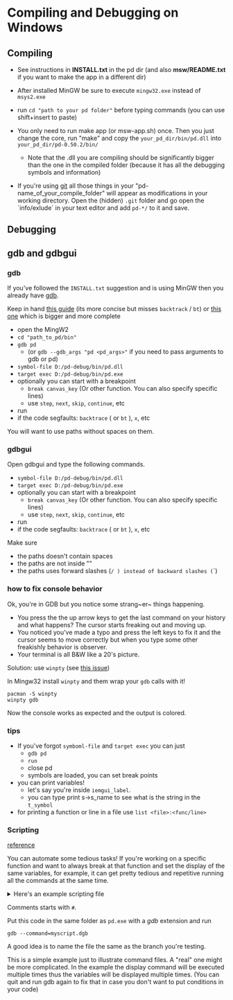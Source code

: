 # Compiling and Debugging on Windows

## Compiling

- See instructions in **INSTALL.txt** in the pd dir (and also **msw/README.txt** if you want to make the app in a different dir)
- After installed MinGW be sure to execute `mingw32.exe` instead of `msys2.exe`
- run `cd "path to your pd folder"` before typing commands (you can use shift+insert to paste)
- You only need to run make app (or msw-app.sh) once. Then you just change the core, run "make" and copy the `your_pd_dir/bin/pd.dll` into `your_pd_dir/pd-0.50.2/bin/`
   - Note that the .dll you are compiling should be significantly bigger than the one in the compiled folder (because it has all the debugging symbols and information)

- If you're using [git](https://git-scm.com/) all those things in your "pd-name_of_your_compile_folder" will appear as modifications in your working directory. Open the (hidden) `.git` folder and go open the ´info/exlude´ in your text editor and add `pd-*/` to it and save.


## Debugging

## gdb and gdbgui

### gdb

If you've followed the `INSTALL.txt` suggestion and is using MinGW then you already have [gdb](https://www.gnu.org/software/gdb/).

Keep in hand [this guide](https://condor.depaul.edu/glancast/373class/docs/gdb.html) (its more concise but misses `backtrack` / `bt`) or [this one](http://www.yolinux.com/TUTORIALS/GDB-Commands.html) which is bigger and more complete

- open the MingW2
- `cd "path_to_pd/bin"`
- `gdb pd`
   - (or `gdb --gdb_args "pd <pd_args>"` if you need to pass arguments to gdb or pd)
- `symbol-file D:/pd-debug/bin/pd.dll`
- `target exec D:/pd-debug/bin/pd.exe`
- optionally you can start with a breakpoint
   - `break canvas_key` (Or other function. You can also specify specific lines)
   - use `step`, `next`, `skip`, `continue`, etc
- run
- if the code segfaults: `backtrace` ( or `bt` ), `x`, etc

You will want to use paths without spaces on them.

### gdbgui

Open gdbgui and type the following commands.

- `symbol-file D:/pd-debug/bin/pd.dll`
- `target exec D:/pd-debug/bin/pd.exe`
- optionally you can start with a breakpoint
   - `break canvas_key` (Or other function. You can also specify specific lines)
   - use `step`, `next`, `skip`, `continue`, etc
- run
- if the code segfaults: `backtrace` ( or `bt` ), `x`, etc

Make sure 

- the paths doesn't contain spaces
- the paths are not inside ""
- the paths uses forward slashes (`/ ) instead of backward slashes (`\`)

### how to fix console behavior

Ok, you're in GDB but you notice some strang~er~ things happening. 

- You press the the up arrow keys to get the last command on your history and what happens? The cursor starts freaking out and moving up.
- You noticed you've made a typo and press the left keys to fix it and the cursor seems to move correctly but when you type some other freakishly behavior is observer.
- Your terminal is all B&W like a 20's picture.

Solution: use `winpty` (see [this issue](https://github.com/msys2/MINGW-packages/issues/5353))

In Mingw32 install `winpty` and them wrap your `gdb` calls with it!

```
pacman -S winpty
winpty gdb
```

Now the console works as expected and the output is colored.

### tips

- If you've forgot `symboml-file` and `target exec` you can just
   - `gdb pd`
   - `run`
   - close pd
   - symbols are loaded, you can set break points
- you can print variables!
   - let's say you're inside `iemgui_label`.
   - you can type print s->s_name to see what is the string in the `t_symbol`
- for printing a function or line in a file use `list <file>:<func/line>`
   
### Scripting

[reference](https://sourceware.org/gdb/current/onlinedocs/gdb/Command-Files.html#Command-Files)

You can automate some tedious tasks! If you're working on a specific function and want to always break at that function and set the display of the same variables, for example, it can get pretty tedious and repetitive running all the commands at the same time.

<details>
  <summary>Here's an example scripting file</summary>

```   
# http://sourceware.org/gdb/wiki/FAQ: to disable the
# "---Type <return> to continue, or q <return> to quit---"
# in batch mode:

symbol-file pd.dll
target exec pd.exe

# set a breakpoint at iemgui_label.
# it uses l (list) to show us more context of the function
# and sets display of some variables
b iemgui_label
commands 1
	l
	display s->s_name
	display iemgui->x_lab->s_name
	display iemgui->x_lab_unexpanded->s_name
end

# sets another breakpoint to show the backtrace and
# also sets the display of some variables
b iemgui_properties
commands 2
	bt
	display (*srl[0])->s_name
	display (*srl[1])->s_name
	display (*srl[2])->s_name
end

#to automatically start pd
run
```
</details>

Comments starts with `#`.

Put this code in the same folder as `pd.exe` with a _gdb_ extension and run

`gdb --command=myscript.dgb`

A good idea is to name the file the same as the branch you're testing.

This is a simple example just to illustrate command files. A "real" one might be more complicated. In the example the display command will be executed multiple times thus the variables will be displayed multiple times. (You can quit and run gdb again to fix that in case you don't want to put conditions in your code)
